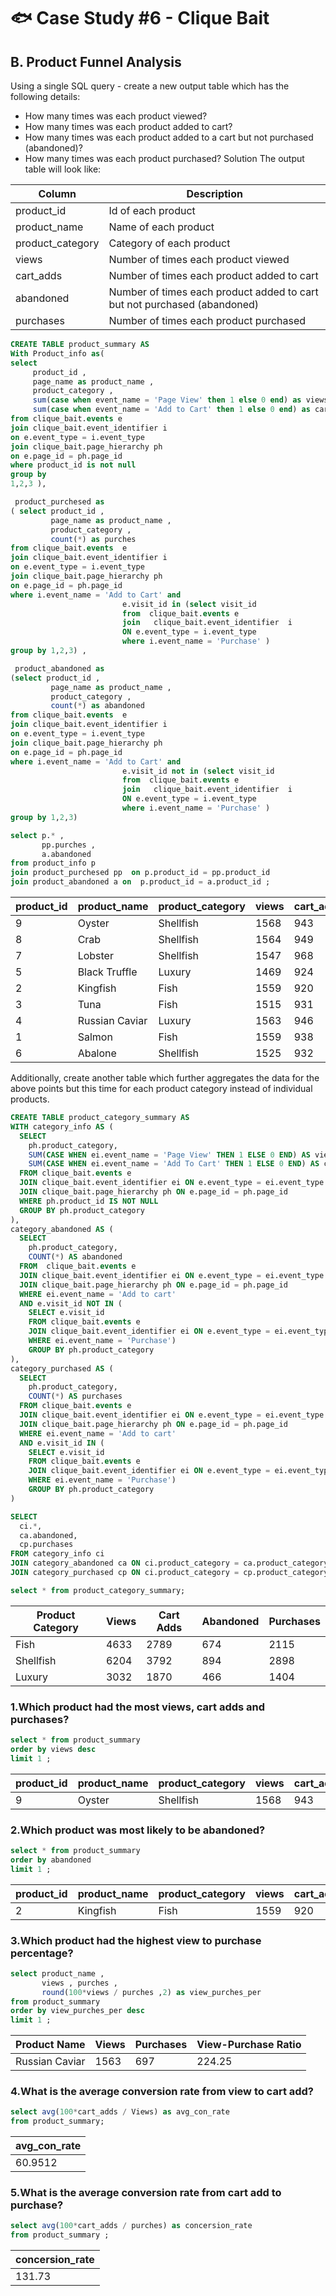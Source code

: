 
# 🐟 Case Study #6 - Clique Bait
## B. Product Funnel Analysis
Using a single SQL query - create a new output table which has the following details:

- How many times was each product viewed?
- How many times was each product added to cart?
- How many times was each product added to a cart but not purchased (abandoned)?
- How many times was each product purchased?
Solution
The output table will look like:

| Column           | Description                                        |
|------------------|----------------------------------------------------|
| product_id       | Id of each product                                 |
| product_name     | Name of each product                               |
| product_category | Category of each product                            |
| views            | Number of times each product viewed                |
| cart_adds        | Number of times each product added to cart          |
| abandoned        | Number of times each product added to cart but not purchased (abandoned) |
| purchases        | Number of times each product purchased             |

```sql 
CREATE TABLE product_summary AS
With Product_info as(
select 
     product_id ,
     page_name as product_name ,
     product_category ,
     sum(case when event_name = 'Page View' then 1 else 0 end) as views ,
     sum(case when event_name = 'Add to Cart' then 1 else 0 end) as cart_adds
from clique_bait.events e
join clique_bait.event_identifier i
on e.event_type = i.event_type 
join clique_bait.page_hierarchy ph
on e.page_id = ph.page_id 
where product_id is not null 
group by 
1,2,3 ),

 product_purchesed as 
( select product_id ,
         page_name as product_name ,
         product_category , 
         count(*) as purches 
from clique_bait.events  e 
join clique_bait.event_identifier i 
on e.event_type = i.event_type 
join clique_bait.page_hierarchy ph 
on e.page_id = ph.page_id 
where i.event_name = 'Add to Cart' and 
						 e.visit_id in (select visit_id 
                         from  clique_bait.events e
                         join   clique_bait.event_identifier  i 
                         ON e.event_type = i.event_type
                         where i.event_name = 'Purchase' )
group by 1,2,3) ,

 product_abandoned as 
(select product_id ,
         page_name as product_name ,
         product_category , 
         count(*) as abandoned 
from clique_bait.events  e 
join clique_bait.event_identifier i 
on e.event_type = i.event_type 
join clique_bait.page_hierarchy ph 
on e.page_id = ph.page_id 
where i.event_name = 'Add to Cart' and 
						 e.visit_id not in (select visit_id 
                         from  clique_bait.events e
                         join   clique_bait.event_identifier  i 
                         ON e.event_type = i.event_type
                         where i.event_name = 'Purchase' )
group by 1,2,3) 

select p.* ,
       pp.purches ,
       a.abandoned 
from product_info p
join product_purchesed pp  on p.product_id = pp.product_id 
join product_abandoned a on  p.product_id = a.product_id ;
``` 

| product_id | product_name      | product_category | views | cart_adds | purchases | abandoned |
|------------|-------------------|-------------------|-------|-----------|-----------|-----------|
| 9          | Oyster            | Shellfish         | 1568  | 943       | 726       | 217       |
| 8          | Crab              | Shellfish         | 1564  | 949       | 719       | 230       |
| 7          | Lobster           | Shellfish         | 1547  | 968       | 754       | 214       |
| 5          | Black Truffle     | Luxury            | 1469  | 924       | 707       | 217       |
| 2          | Kingfish          | Fish              | 1559  | 920       | 707       | 213       |
| 3          | Tuna              | Fish              | 1515  | 931       | 697       | 234       |
| 4          | Russian Caviar    | Luxury            | 1563  | 946       | 697       | 249       |
| 1          | Salmon            | Fish              | 1559  | 938       | 711       | 227       |
| 6          | Abalone           | Shellfish         | 1525  | 932       | 699       | 233       |


Additionally, create another table which further aggregates the data for the above points but this time for each product category instead of individual products.

```sql
CREATE TABLE product_category_summary AS
WITH category_info AS (
  SELECT 
    ph.product_category,
    SUM(CASE WHEN ei.event_name = 'Page View' THEN 1 ELSE 0 END) AS views,
    SUM(CASE WHEN ei.event_name = 'Add To Cart' THEN 1 ELSE 0 END) AS cart_adds
  FROM clique_bait.events e
  JOIN clique_bait.event_identifier ei ON e.event_type = ei.event_type
  JOIN clique_bait.page_hierarchy ph ON e.page_id = ph.page_id
  WHERE ph.product_id IS NOT NULL
  GROUP BY ph.product_category 
),
category_abandoned AS (
  SELECT 
    ph.product_category,
    COUNT(*) AS abandoned
  FROM  clique_bait.events e
  JOIN clique_bait.event_identifier ei ON e.event_type = ei.event_type
  JOIN clique_bait.page_hierarchy ph ON e.page_id = ph.page_id
  WHERE ei.event_name = 'Add to cart'
  AND e.visit_id NOT IN (
    SELECT e.visit_id
    FROM clique_bait.events e
    JOIN clique_bait.event_identifier ei ON e.event_type = ei.event_type
    WHERE ei.event_name = 'Purchase')
    GROUP BY ph.product_category
),
category_purchased AS (
  SELECT 
    ph.product_category,
    COUNT(*) AS purchases
  FROM clique_bait.events e
  JOIN clique_bait.event_identifier ei ON e.event_type = ei.event_type
  JOIN clique_bait.page_hierarchy ph ON e.page_id = ph.page_id
  WHERE ei.event_name = 'Add to cart'
  AND e.visit_id IN (
    SELECT e.visit_id
    FROM clique_bait.events e
    JOIN clique_bait.event_identifier ei ON e.event_type = ei.event_type
    WHERE ei.event_name = 'Purchase')
    GROUP BY ph.product_category
)

SELECT 
  ci.*,
  ca.abandoned,
  cp.purchases
FROM category_info ci
JOIN category_abandoned ca ON ci.product_category = ca.product_category
JOIN category_purchased cp ON ci.product_category = cp.product_category;
```

```sql
select * from product_category_summary;
```

| Product Category | Views | Cart Adds | Abandoned | Purchases |
|------------------|-------|-----------|-----------|-----------|
| Fish             | 4633  | 2789      | 674       | 2115      |
| Shellfish        | 6204  | 3792      | 894       | 2898      |
| Luxury           | 3032  | 1870      | 466       | 1404      |


### 1.Which product had the most views, cart adds and purchases? 
```sql
select * from product_summary 
order by views desc 
limit 1 ;
```
| product_id | product_name | product_category | views | cart_adds | purchases | abandoned |
|------------|--------------|------------------|-------|-----------|-----------|-----------|
| 9          | Oyster       | Shellfish        | 1568  | 943       | 726       | 217       |


### 2.Which product was most likely to be abandoned? 
```sql
select * from product_summary 
order by abandoned
limit 1 ;
```

| product_id | product_name | product_category | views | cart_adds | purchases | abandoned |
|------------|--------------|------------------|-------|-----------|-----------|-----------|
| 2          | Kingfish     | Fish             | 1559  | 920       | 707       | 213       |


### 3.Which product had the highest view to purchase percentage? 
```sql
select product_name ,
       views , purches ,
       round(100*views / purches ,2) as view_purches_per
from product_summary 
order by view_purches_per desc
limit 1 ;
```

| Product Name    | Views | Purchases | View-Purchase Ratio |
|-----------------|-------|-----------|---------------------|
| Russian Caviar  | 1563  | 697       | 224.25              |


### 4.What is the average conversion rate from view to cart add? 
```sql
select avg(100*cart_adds / Views) as avg_con_rate
from product_summary;
```
|avg_con_rate|
|----|
|60.9512|

### 5.What is the average conversion rate from cart add to purchase? 
```sql
select avg(100*cart_adds / purches) as concersion_rate 
from product_summary ;
```

|concersion_rate|
|----|
|131.73|